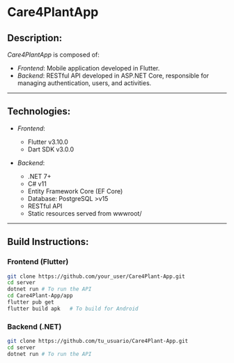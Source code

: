 # Care4PlantApp

## Description:

*Care4PlantApp* is composed of:

- *Frontend*: Mobile application developed in Flutter.
- *Backend*: RESTful API developed in ASP.NET Core, responsible for managing authentication, users, and activities.

---

## Technologies:

- *Frontend*:
  - Flutter v3.10.0
  - Dart SDK v3.0.0

- *Backend*:
  - .NET 7+
  - C# v11
  - Entity Framework Core (EF Core)
  - Database: PostgreSQL >v15
  - RESTful API
  - Static resources served from wwwroot/

---

## Build Instructions:

### Frontend (Flutter)

```bash
git clone https://github.com/your_user/Care4Plant-App.git
cd server
dotnet run # To run the API
cd Care4Plant-App/app
flutter pub get
flutter build apk   # To build for Android
```

### Backend (.NET)
```bash
git clone https://github.com/tu_usuario/Care4Plant-App.git
cd server
dotnet run # To run the API


